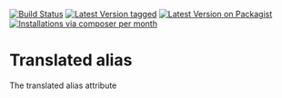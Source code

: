 [![Build Status](https://travis-ci.org/MetaModels/attribute_translatedalias.svg)](https://travis-ci.org/MetaModels/attribute_translatedalias)
[![Latest Version tagged](http://img.shields.io/github/tag/MetaModels/attribute_translatedalias.svg)](https://github.com/MetaModels/attribute_translatedalias/tags)
[![Latest Version on Packagist](http://img.shields.io/packagist/v/MetaModels/attribute_translatedalias.svg)](https://packagist.org/packages/MetaModels/attribute_translatedalias)
[![Installations via composer per month](http://img.shields.io/packagist/dm/MetaModels/attribute_translatedalias.svg)](https://packagist.org/packages/MetaModels/attribute_translatedalias)

Translated alias
================

The translated alias attribute
